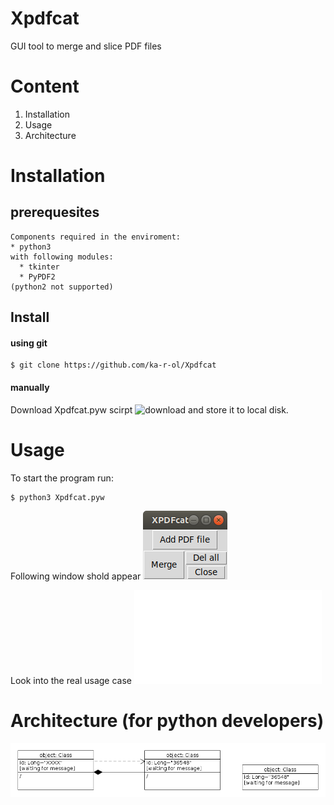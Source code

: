 # Xpdfcat
GUI tool to merge and slice PDF files

# Content
1. Installation
2. Usage
3. Architecture

# Installation

## prerequesites

    Components required in the enviroment:
    * python3
    with following modules:
      * tkinter
      * PyPDF2
    (python2 not supported)

## Install

#### using git

```
$ git clone https://github.com/ka-r-ol/Xpdfcat
```
#### manually

Download Xpdfcat.pyw scirpt ![download](Xpdfcat.pyw) and store it to local disk.

# Usage

To start the program run:
```
$ python3 Xpdfcat.pyw
```
Following window shold appear
![Main window](images/XPDFcat.png)

Look into the real usage case ![Use Case](documentation/user_guide/readme1st.pdf)

# Architecture (for python developers)

![Class Diagram](images/ClassDiagram.png)
